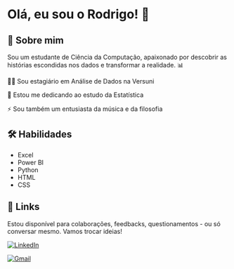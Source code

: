 
# Olá, eu sou o Rodrigo! 👋


## 🚀 Sobre mim
Sou um estudante de Ciência da Computação, apaixonado por descobrir as histórias escondidas nos dados e transformar a realidade. 📊 

👩‍💻 Sou estagiário em Análise de Dados na Versuni 

🧠 Estou me dedicando ao estudo da Estatística 

⚡️ Sou também um entusiasta da música e da filosofia


## 🛠 Habilidades

- Excel
- Power BI
- Python
- HTML
- CSS


## 🔗 Links
Estou disponível para colaborações, feedbacks, questionamentos - ou só conversar mesmo. Vamos trocar ideias!

[![LinkedIn](https://custom-icon-badges.demolab.com/badge/LinkedIn-0A66C2?logo=linkedin-white&logoColor=fff)](https://www.linkedin.com/in/rodrigo-em%C3%ADdio-pereira-de-carvalho-6b5377236/)

[![Gmail](https://img.shields.io/badge/Gmail-D14836?logo=gmail&logoColor=white)](mailto:rodrigoemidio70@gmail.com)


